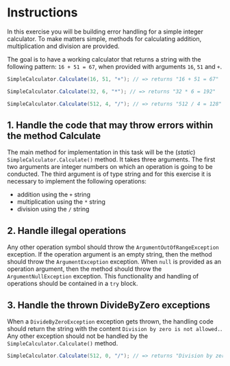# Instructions

In this exercise you will be building error handling for a simple integer calculator. To make matters simple, methods for calculating addition, multiplication and division are provided.

The goal is to have a working calculator that returns a string with the following pattern: `16 + 51 = 67`, when provided with arguments `16`, `51` and `+`.

```csharp
SimpleCalculator.Calculate(16, 51, "+"); // => returns "16 + 51 = 67"

SimpleCalculator.Calculate(32, 6, "*"); // => returns "32 * 6 = 192"

SimpleCalculator.Calculate(512, 4, "/"); // => returns "512 / 4 = 128"
```

## 1. Handle the code that may throw errors within the method Calculate

The main method for implementation in this task will be the (_static_) `SimpleCalculator.Calculate()` method. It takes three arguments. The first two arguments are integer numbers on which an operation is going to be conducted. The third argument is of type string and for this exercise it is necessary to implement the following operations:

- addition using the `+` string
- multiplication using the `*` string
- division using the `/` string

## 2. Handle illegal operations

Any other operation symbol should throw the `ArgumentOutOfRangeException` exception. If the operation argument is an empty string, then the method should throw the `ArgumentException` exception. When `null` is provided as an operation argument, then the method should throw the `ArgumentNullException` exception. This functionality and handling of operations should be contained in a `try` block.

## 3. Handle the thrown DivideByZero exceptions

When a `DivideByZeroException` exception gets thrown, the handling code should return the string with the content `Division by zero is not allowed.`. Any other exception should not be handled by the `SimpleCalculator.Calculate()` method.

```csharp
SimpleCalculator.Calculate(512, 0, "/"); // => returns "Division by zero is not allowed."
```
